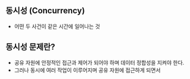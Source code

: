 ## 동시성 (Concurrency)
- 어떤 두 사건이 같은 시간에 일어나는 것
## 동시성 문제란?
- 공유 자원에 안정적인 접근과 제어가 되어야 하며 데이터 정합성을 지켜야 한다.
- 그러나 동시에 여러 작업이 이루어지며 공유 자원에 접근하게 되면서  
